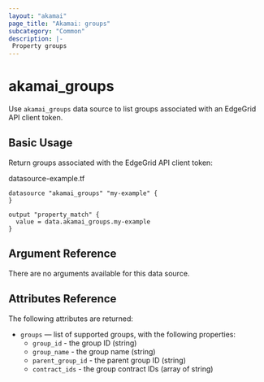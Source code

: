 ```yaml
---
layout: "akamai"
page_title: "Akamai: groups"
subcategory: "Common"
description: |-
 Property groups
---
```


# akamai_groups


Use `akamai_groups` data source to list groups associated with an EdgeGrid API client token. 

## Basic Usage

Return groups associated with the EdgeGrid API client token:

datasource-example.tf
```hcl-terraform
datasource "akamai_groups" "my-example" {
}

output "property_match" {
  value = data.akamai_groups.my-example
}
```

## Argument Reference

There are no arguments available for this data source.

## Attributes Reference

The following attributes are returned:

* `groups` — list of supported groups, with the following properties:
  * `group_id` - the group ID (string)
  * `group_name` - the group name (string)
  * `parent_group_id` - the parent group ID (string)
  * `contract_ids` - the group contract IDs (array of string)
